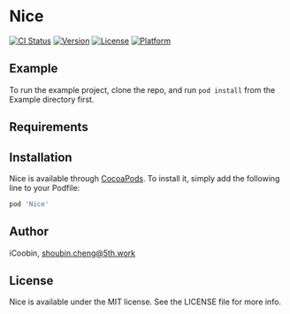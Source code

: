 # Nice

[![CI Status](https://img.shields.io/travis/iCoobin/Nice.svg?style=flat)](https://travis-ci.org/iCoobin/Nice)
[![Version](https://img.shields.io/cocoapods/v/Nice.svg?style=flat)](https://cocoapods.org/pods/Nice)
[![License](https://img.shields.io/cocoapods/l/Nice.svg?style=flat)](https://cocoapods.org/pods/Nice)
[![Platform](https://img.shields.io/cocoapods/p/Nice.svg?style=flat)](https://cocoapods.org/pods/Nice)

## Example

To run the example project, clone the repo, and run `pod install` from the Example directory first.

## Requirements

## Installation

Nice is available through [CocoaPods](https://cocoapods.org). To install
it, simply add the following line to your Podfile:

```ruby
pod 'Nice'
```

## Author

iCoobin, shoubin.cheng@5th.work

## License

Nice is available under the MIT license. See the LICENSE file for more info.
